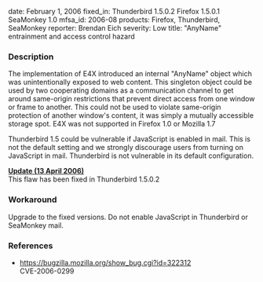 date: February 1, 2006
fixed_in: Thunderbird 1.5.0.2
          Firefox 1.5.0.1
          SeaMonkey 1.0
mfsa_id: 2006-08
products: Firefox, Thunderbird, SeaMonkey
reporter: Brendan Eich
severity: Low
title: "AnyName" entrainment and access control hazard

<h3>Description</h3>

<p>The implementation of E4X introduced an internal "AnyName" object which
was unintentionally exposed to web content. This singleton object could
be used by two cooperating domains as a communication channel to get
around same-origin restrictions that prevent direct access from one
window or frame to another. This could not be used to violate
same-origin protection of another window's content, it was simply a
mutually accessible storage spot. E4X was not supported in Firefox 1.0
or Mozilla 1.7</p>

<p class="note">Thunderbird 1.5 could be vulnerable if JavaScript is
enabled in mail. This is not the default setting and we strongly
discourage users from turning on JavaScript in mail. Thunderbird
is not vulnerable in its default configuration.</p>

<p><strong style="text-decoration: underline;">Update (13 April 2006)</strong><br/>
This flaw has been fixed in Thunderbird 1.5.0.2</p>

<h3>Workaround</h3>

<p>Upgrade to the fixed versions. Do not enable JavaScript in Thunderbird
or SeaMonkey mail.</p>

<h3>References</h3>

<ul>
<li><a href="https://bugzilla.mozilla.org/show_bug.cgi?id=322312">
https://bugzilla.mozilla.org/show_bug.cgi?id=322312</a><br/>
CVE-2006-0299</li>
</ul>



